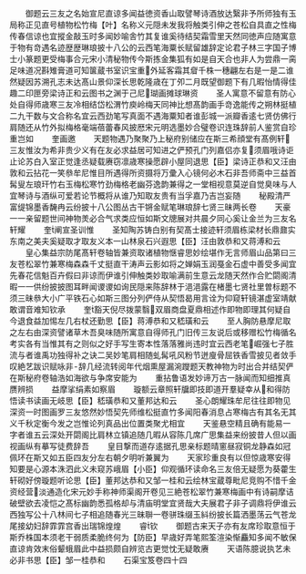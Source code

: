 <!-- { "loadSidebar": true } -->
　　御题云三友之名始宣尼直谅多闻益徳资香山取譬琴诗酒放达繄非予所师独有玉局称正见直号植物松竹梅【叶】名称义元隠未发我将触类引伸之苍松自具直之性梅传春信谅也宜摐金敲玉时多闻妙喻舎竹其复谁奚待结契霜雪里天然同徳声应随寓意于物有竒遇名迹歴歴琳琅披十八公的云西笔海粟长赋留雄辞定论君子林三字国子博士小篆题更受梅事合元宋小清秘物传今斯拣金集狐有如是自天合也非人为尝鼎一脔足味道况斟雉膏道可知箧蔵书室识宝重外延客霜其睂千株一穗翩左右是一是二谁然疑因苏溯孔志未达髙山景仰深长思乾隆歳在丁夘二月既望御题下有几暇怡情得佳趣二印匣旁梁诗正和云图书之渊于己尼瑚画摊球琳资
　　圣人寓意不留意有防心处自得师歳寒三友冷相结岱松渭竹庾岭梅天同神比想髙韵画手竒逸能传之朔林挺植二九干数与文合称名宜云西劲笔写真面不遇海粟知者谁彭城一派瓣香逺七贤仿佛行肩随还从竹外拟梅格毫端蓓蕾春风披厯宋元明选墨妙合璧卷识连珠辞前人鉴赏自珍重岂如
　　奎画邀
　　天题物遇乃聚聚乃上秘府别储应在斯三希顔堂有髙例轩三友惟汝为希非贵少义有在友必求益居可知进之俨预孔门列嘉侣亦复须眉哦诗讵止论苏白入室正觉逢丞疑载赓窃凛歳寒操愿辟小屋同退思【臣】梁诗正恭和又汪由敦和云拈花一笑叅牟尼惟目所遇得所资摄将万彚入心镜何必木石非吾师斋中三益首髯叟左琅玕竹右玉梅松寒竹劲梅格老幽芬逸韵兼得之一堂相视意莫逆自觉臭味与人宜琴诗与酒纵可爱若论节概将从谁乃知取友贵有当孚嘉乃吉岂妄随
　　秘殿清严富缇锦墨香馣冉云纷披十八公图丛古干锵金赋笔琳琅辞七贤三昧两长卷
　　天豪一一亲留题世间神物羙必合气求类应恒如斯文牕展对共晨夕同心奚让金兰为三友名轩耀
　　奎阐宣圣训惟
　　圣知陶苏铸白别有契髙士接迹轩须眉栋梁材长鼎鼐实东南之美夫奚疑取才取友义本一山林泉石兴遐思【臣】汪由敦恭和又蒋溥和云
　　皇心集益宗防尾髙轩卷轴皆兼资取诸植物惬睿思妙绘堪作无言师眉山品第曰三友苍松翠竹兼寒梅森森千丈挺直干涛声云影如将之婵娟玉润戞金石虚中善受多闻宜先春花信魁百卉假曰非谅而伊谁引伸触类妙取喻满前生意云龙随天然作合贮閟阁清暇一一供纷披披图耳畔闻谡谡如询民隠来陈辞林于浥浥露在楮墨七贤社里曽标题不须三昧叅大小广平铁石心如斯三图分列俨侍从契悟曷用言诠为仰窥轩镜湛虚室靖献敢谓音难知钦承
　　奎豁天倪尽拨蒙翳双眉商盘夏鼎相述作即物即理其何疑自今退食益加惕左几右杖还勤思【臣】蒋溥恭和又嵇璜和云
　　至人胸防悬摩尼取之左右由深资譬诸草木吾臭味随所寓意自得师孔门旧传三友说后或移赠松竹梅循名考实各有当惟其有之则似之好手写生寄本性落落雅尚违时宜云西老笔崛强七子胜流与者谁禹功独得补之诀二吴妙笔肩相随虬髯吼风粉节迸廋骨屈铁香雪披见者敛手叹絶艺跋识赋咏非辞几经流转阅年代烟熏屋漏涴躞题天教神物为时出合并结契俨在斯秘府卷轴浩如海欲与争席安能为
　　重拈鲁语发妙谛万古一脉闻而知细推真赝辨损
　　益摩挲绢素如察眉
　　璇额云章照轩牖即技即道开羣疑幸从和得防悟读书读画无岐思【臣】嵇璜恭和又董邦达和云
　　圣心朗耀珠牟尼往往即物见深资一时图画罗三友悠然妙悟契先师维松挺直竹多闻阳春消息占寒梅古有其名无其义千秋定衡今发之岂惟论列真品出位置类聚尤相宜
　　天鉴悬空精且确有能易一字者谁五云深处开閟阁比肩林立镇追随几暇从容陈几席广思集益来纷披昔人但以画视画纵有摹写徒费辞吾
　　皇目撃而道存逺据孔思亲标题晴窻昼寂铜龙静森如冠佩环在斯又如五臣四友分左右朝夕明听兼翼为
　　天家珍重良有以但惊歳寒安得知要是心源本洙泗此义未窥苏峨眉【小臣】仰观循环读命名三友倍无疑愿为葵藿生轩砌好傍璇题听论思【臣】董邦达恭和又邹一桂和云绘林宝蔵尊毗尼竞购不惜千金资经营淡通造化宋元妙手称神师渠阁开卷见三絶苍松翠竹兼寒梅画中有诗嗣摩诘破壁欲去凌恺之髙标幽韵悉孤格却与清庙明堂宜贤哉大夫展君子非子调鼎将伊谁云西独写公十八林间七子相追随春光三昧聨一卷骈珠缀玉紏纷披长篇洒墨荡云气苍龙尾接幼妇辞霏霏宫香出瑞锦煌煌
　　睿钦
　　御题古来天子亦有友席珍取意恒于斯乔株国本须老干弱质柔脆终何为【防臣】早歳好弄笔熙筌渲染惭麤知多闻不敏保直谅肯效末俗颦蛾眉此中益损颇自辨览古更觉忱无疑敢赓
　　天语陈臆说执艺未必非书思【臣】邹一桂恭和
　　石渠宝笈卷四十四

